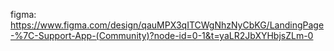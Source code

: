 figma: https://www.figma.com/design/qauMPX3qITCWgNhzNyCbKG/LandingPage-%7C-Support-App-(Community)?node-id=0-1&t=yaLR2JbXYHbjsZLm-0
